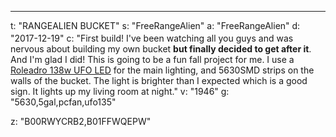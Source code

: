---
t: "RANGEALIEN BUCKET"
s: "FreeRangeAlien"
a: "FreeRangeAlien"
d: "2017-12-19"
c: "<span data-mce-type='bookmark' style='display: inline-block; width: 0px; overflow: hidden; line-heighg: 0;' class='mce_SELRES_start'>﻿</span>First build! I've been watching all you guys and was nervous about building my own bucket <strong>but finally decided to get after it</strong>. And I'm glad I did! This is going to be a fun fall project for me. I use a <a href='https://www.amazon.com/LEDMO-Flexible-Waterproof-300LEDs-Daylight/dp/B01FFWQEPW//ref=as_li_ss_tl?ie=UTF8&linkCode=ll1&tag=spacbuck-20&linkId=e5151fd75614be5e2b866cf1c9f7327c'>Roleadro 138w UFO LED</a> for the main lighting, and 5630SMD strips on the walls of the bucket. The light is brighter than I expected which is a good sign. It lights up my living room at night."
v: "1946"
g: "5630,5gal,pcfan,ufo135"

z: "B00RWYCRB2,B01FFWQEPW"
